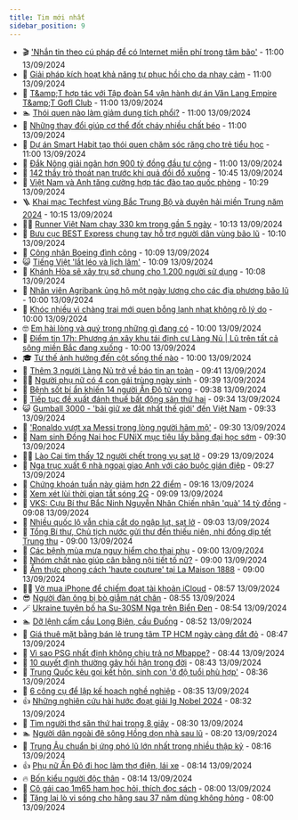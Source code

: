 ```yaml
---
title: Tim mới nhất
sidebar_position: 9
---
```


<!-- vnexpress-tin-moi-nhat:START -->
- 🎬 [&#39;Nhắn tin theo cú pháp để có Internet miễn phí trong tâm bão&#39;](https://vnexpress.net/nhan-tin-theo-cu-phap-de-co-internet-mien-phi-trong-tam-bao-4792624.html) - 11:00 13/09/2024
- 🐎 [Giải pháp kích hoạt khả năng tự phục hồi cho da nhạy cảm](https://vnexpress.net/giai-phap-kich-hoat-kha-nang-tu-phuc-hoi-cho-da-nhay-cam-4792649.html) - 11:00 13/09/2024
- 🦍 [T&amp;amp;T hợp tác với Tập đoàn 54 vận hành dự án Văn Lang Empire T&amp;amp;T Gofl Club](https://vnexpress.net/t-t-hop-tac-voi-tap-doan-54-van-hanh-du-an-van-lang-empire-t-t-gofl-club-4792646.html) - 11:00 13/09/2024
- 🏊 [Thói quen nào làm giảm dung tích phổi?](https://vnexpress.net/thoi-quen-nao-lam-giam-dung-tich-phoi-4792443.html) - 11:00 13/09/2024
- 🎊 [Những thay đổi giúp cơ thể đốt cháy nhiều chất béo](https://vnexpress.net/nhung-thay-doi-giup-co-the-dot-chay-nhieu-chat-beo-4792401.html) - 11:00 13/09/2024
- 🎃 [Dự án Smart Habit tạo thói quen chăm sóc răng cho trẻ tiểu học](https://vnexpress.net/du-an-smart-habit-tao-thoi-quen-cham-soc-rang-cho-tre-tieu-hoc-4792382.html) - 11:00 13/09/2024
- 🧰 [Đắk Nông giải ngân hơn 900 tỷ đồng đầu tư công](https://vnexpress.net/dak-nong-giai-ngan-hon-900-ty-dong-dau-tu-cong-4792269.html) - 11:00 13/09/2024
- 🔭 [142 thầy trò thoát nạn trước khi quả đồi đổ xuống](https://vnexpress.net/142-thay-tro-thoat-nan-truoc-khi-qua-doi-do-xuong-4792671.html) - 10:45 13/09/2024
- 🫶 [Việt Nam và Anh tăng cường hợp tác đào tạo quốc phòng](https://vnexpress.net/viet-nam-va-anh-tang-cuong-hop-tac-dao-tao-quoc-phong-4792531.html) - 10:29 13/09/2024
- 🪜 [Khai mạc Techfest vùng Bắc Trung Bộ và duyên hải miền Trung năm 2024](https://vnexpress.net/khai-mac-techfest-vung-bac-trung-bo-va-duyen-hai-mien-trung-nam-2024-4792374.html) - 10:15 13/09/2024
- 👨‍🏫 [Runner Việt Nam chạy 330 km trong gần 5 ngày](https://vnexpress.net/runner-viet-nam-chay-330-km-trong-gan-5-ngay-4792652.html) - 10:13 13/09/2024
- 🎊 [Bưu cục BEST Express chung tay hỗ trợ người dân vùng bão lũ](https://vnexpress.net/buu-cuc-best-express-chung-tay-ho-tro-nguoi-dan-vung-bao-lu-4792651.html) - 10:10 13/09/2024
- 🎊 [Công nhân Boeing đình công](https://vnexpress.net/cong-nhan-boeing-dinh-cong-4792661.html) - 10:09 13/09/2024
- 😺 [Tiếng Việt &#39;lắt léo và lịch lãm&#39;](https://vnexpress.net/tieng-viet-lat-leo-va-lich-lam-4785023.html) - 10:09 13/09/2024
- 🐘 [Khánh Hòa sẽ xây trụ sở chung cho 1.200 người sử dụng](https://vnexpress.net/khanh-hoa-se-xay-tru-so-chung-cho-1-200-nguoi-su-dung-4792657.html) - 10:08 13/09/2024
- 🌁 [Nhân viên Agribank ủng hộ một ngày lương cho các địa phương bão lũ](https://vnexpress.net/nhan-vien-agribank-ung-ho-mot-ngay-luong-cho-cac-dia-phuong-bao-lu-4792654.html) - 10:00 13/09/2024
- 🐲 [Khóc nhiều vì chàng trai mới quen bỗng lạnh nhạt không rõ lý do](https://vnexpress.net/khoc-nhieu-vi-chang-trai-moi-quen-bong-lanh-nhat-khong-ro-ly-do-4792456.html) - 10:00 13/09/2024
- 🤓 [Em hài lòng và quý trọng những gì đang có](https://vnexpress.net/em-hai-long-va-quy-trong-nhung-gi-dang-co-4792385.html) - 10:00 13/09/2024
- 💪 [Điểm tin 17h: Phương án xây khu tái định cư Làng Nủ | Lũ trên tất cả sông miền Bắc đang xuống](https://vnexpress.net/diem-tin-17h-phuong-an-xay-khu-tai-dinh-cu-lang-nu-lu-tren-tat-ca-song-mien-bac-dang-xuong-4792664.html) - 10:00 13/09/2024
- 🎓 [Tư thế ảnh hưởng đến cột sống thế nào](https://vnexpress.net/tu-the-anh-huong-den-cot-song-the-nao-4792477.html) - 10:00 13/09/2024
- 🫣 [Thêm 3 người Làng Nủ trở về báo tin an toàn](https://vnexpress.net/them-3-nguoi-lang-nu-tro-ve-bao-tin-an-toan-4792640.html) - 09:41 13/09/2024
- 🧑‍💻 [Người phụ nữ có 4 con gái trùng ngày sinh](https://vnexpress.net/nguoi-phu-nu-co-4-con-gai-trung-ngay-sinh-4792474.html) - 09:39 13/09/2024
- 🐲 [Bệnh sốt bí ẩn khiến 14 người Ấn Độ tử vong](https://vnexpress.net/benh-sot-bi-an-khien-14-nguoi-an-do-tu-vong-4792644.html) - 09:38 13/09/2024
- 🌝 [Tiếp tục đề xuất đánh thuế bất động sản thứ hai](https://vnexpress.net/tiep-tuc-de-xuat-danh-thue-bat-dong-san-thu-hai-4792447.html) - 09:34 13/09/2024
- 😺 [Gumball 3000 - &#39;bãi giữ xe đắt nhất thế giới&#39; đến Việt Nam](https://vnexpress.net/gumball-3000-bai-giu-xe-dat-nhat-the-gioi-den-viet-nam-4792633.html) - 09:33 13/09/2024
- 🐎 [&#39;Ronaldo vượt xa Messi trong lòng người hâm mộ&#39;](https://vnexpress.net/ronaldo-vuot-xa-messi-trong-long-nguoi-ham-mo-4792594.html) - 09:30 13/09/2024
- 🎡 [Nam sinh Đồng Nai học FUNiX mục tiêu lấy bằng đại học sớm](https://vnexpress.net/nam-sinh-dong-nai-hoc-funix-muc-tieu-lay-bang-dai-hoc-som-4792437.html) - 09:30 13/09/2024
- 👨‍🏫 [Lào Cai tìm thấy 12 người chết trong vụ sạt lở](https://vnexpress.net/lao-cai-tim-thay-12-nguoi-chet-trong-vu-sat-lo-4792637.html) - 09:29 13/09/2024
- 🦆 [Nga trục xuất 6 nhà ngoại giao Anh với cáo buộc gián điệp](https://vnexpress.net/nga-truc-xuat-6-nha-ngoai-giao-anh-voi-cao-buoc-gian-diep-4792575.html) - 09:27 13/09/2024
- 🚦 [Chứng khoán tuần này giảm hơn 22 điểm](https://vnexpress.net/chung-khoan-hom-nay-13-9-vn-index-giam-hon-22-diem-tuan-nay-4792623.html) - 09:16 13/09/2024
- 💫 [Xem xét lùi thời gian tắt sóng 2G](https://vnexpress.net/xem-xet-lui-thoi-gian-tat-song-2g-4792573.html) - 09:09 13/09/2024
- 🎉 [VKS: Cựu Bí thư Bắc Ninh Nguyễn Nhân Chiến nhận &#39;quà&#39; 14 tỷ đồng](https://vnexpress.net/cuu-bi-thu-bac-ninh-nguyen-nhan-chien-bi-truy-to-nhan-14-ty-dong-4792626.html) - 09:08 13/09/2024
- 🌋 [Nhiều quốc lộ vẫn chia cắt do ngập lụt, sạt lở](https://vnexpress.net/nhieu-quoc-lo-van-chia-cat-do-ngap-lut-sat-lo-4792485.html) - 09:03 13/09/2024
- 🤖 [Tổng Bí thư, Chủ tịch nước gửi thư đến thiếu niên, nhi đồng dịp tết Trung thu](https://vnexpress.net/tong-bi-thu-chu-tich-nuoc-gui-thu-den-thieu-nien-nhi-dong-dip-tet-trung-thu-4792619.html) - 09:00 13/09/2024
- 🦏 [Các bệnh mùa mưa nguy hiểm cho thai phụ](https://vnexpress.net/cac-benh-mua-mua-nguy-hiem-cho-thai-phu-4792603.html) - 09:00 13/09/2024
- 🦩 [Nhóm chất nào giúp cân bằng nội tiết tố nữ?](https://vnexpress.net/nhom-chat-nao-giup-can-bang-noi-tiet-to-nu-4792572.html) - 09:00 13/09/2024
- 👺 [Ẩm thực phong cách &#39;haute couture&#39; tại La Maison 1888](https://vnexpress.net/am-thuc-phong-cach-haute-couture-tai-la-maison-1888-4792196.html) - 09:00 13/09/2024
- 🧑‍🏫 [Vờ mua iPhone để chiếm đoạt tài khoản iCloud](https://vnexpress.net/bi-bat-vi-chiem-doat-tai-khoan-icloud-4792590.html) - 08:57 13/09/2024
- 😎 [Người đàn ông bị bò giẫm nát chân](https://vnexpress.net/nguoi-dan-ong-bi-bo-giam-nat-chan-4792617.html) - 08:55 13/09/2024
- 🪄 [Ukraine tuyên bố hạ Su-30SM Nga trên Biển Đen](https://vnexpress.net/ukraine-tuyen-bo-ha-su-30sm-nga-tren-bien-den-4792555.html) - 08:54 13/09/2024
- 🏊 [Dỡ lệnh cấm cầu Long Biên, cầu Đuống](https://vnexpress.net/do-lenh-cam-cau-long-bien-cau-duong-4792605.html) - 08:52 13/09/2024
- 💃 [Giá thuê mặt bằng bán lẻ trung tâm TP HCM ngày càng đắt đỏ](https://vnexpress.net/gia-thue-mat-bang-ban-le-trung-tam-tp-hcm-ngay-cang-dat-do-4792577.html) - 08:47 13/09/2024
- 🦆 [Vì sao PSG nhất định không chịu trả nợ Mbappe?](https://vnexpress.net/vi-sao-psg-nhat-dinh-khong-chiu-tra-no-mbappe-4792430.html) - 08:44 13/09/2024
- 🎊 [10 quyết định thường gây hối hận trong đời](https://vnexpress.net/10-quyet-dinh-thuong-gay-hoi-han-trong-doi-4792604.html) - 08:43 13/09/2024
- 👺 [Trung Quốc kêu gọi kết hôn, sinh con &#39;ở độ tuổi phù hợp&#39;](https://vnexpress.net/trung-quoc-keu-goi-ket-hon-sinh-con-o-do-tuoi-phu-hop-4792545.html) - 08:36 13/09/2024
- 🎡 [6 công cụ để lập kế hoạch nghề nghiệp](https://vnexpress.net/6-cong-cu-de-lap-ke-hoach-nghe-nghiep-4792538.html) - 08:35 13/09/2024
- 👍 [Những nghiên cứu hài hước đoạt giải Ig Nobel 2024](https://vnexpress.net/nhung-nghien-cuu-hai-huoc-doat-giai-ig-nobel-2024-4792343.html) - 08:32 13/09/2024
- 🐎 [Tìm người thợ săn thứ hai trong 8 giây](https://vnexpress.net/tim-nguoi-tho-san-thu-hai-trong-8-giay-4791989.html) - 08:30 13/09/2024
- 🏊 [Người dân ngoài đê sông Hồng dọn nhà sau lũ](https://vnexpress.net/nguoi-dan-ngoai-de-song-hong-don-nha-sau-lu-4792536.html) - 08:20 13/09/2024
- 🦩 [Trung Âu chuẩn bị ứng phó lũ lớn nhất trong nhiều thập kỷ](https://vnexpress.net/trung-au-chuan-bi-ung-pho-lu-lon-nhat-trong-nhieu-thap-ky-4792392.html) - 08:16 13/09/2024
- 👍 [Phụ nữ Ấn Độ đi học làm thợ điện, lái xe](https://vnexpress.net/phu-nu-an-do-di-hoc-lam-tho-dien-lai-xe-4792107.html) - 08:14 13/09/2024
- 🔥 [Bốn kiểu người độc thân](https://vnexpress.net/bon-kieu-nguoi-doc-than-4792137.html) - 08:14 13/09/2024
- 💄 [Cô gái cao 1m65 ham học hỏi, thích đọc sách](https://vnexpress.net/co-gai-cao-1m65-ham-hoc-hoi-thich-doc-sach-4792386.html) - 08:00 13/09/2024
- 🤡 [Tặng lại lò vi sóng cho hãng sau 37 năm dùng không hỏng](https://vnexpress.net/tang-lai-lo-vi-song-cho-hang-sau-37-nam-dung-khong-hong-4792442.html) - 08:00 13/09/2024<!-- vnexpress-tin-moi-nhat:END -->

